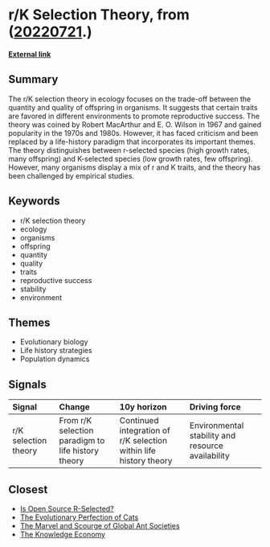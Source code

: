 # __r/K Selection Theory__, from ([20220721](https://kghosh.substack.com/p/20220721).)

__[External link](https://en.wikipedia.org/wiki/R/K_selection_theory)__



## Summary

The r/K selection theory in ecology focuses on the trade-off between the quantity and quality of offspring in organisms. It suggests that certain traits are favored in different environments to promote reproductive success. The theory was coined by Robert MacArthur and E. O. Wilson in 1967 and gained popularity in the 1970s and 1980s. However, it has faced criticism and been replaced by a life-history paradigm that incorporates its important themes. The theory distinguishes between r-selected species (high growth rates, many offspring) and K-selected species (low growth rates, few offspring). However, many organisms display a mix of r and K traits, and the theory has been challenged by empirical studies.

## Keywords

* r/K selection theory
* ecology
* organisms
* offspring
* quantity
* quality
* traits
* reproductive success
* stability
* environment

## Themes

* Evolutionary biology
* Life history strategies
* Population dynamics

## Signals

| Signal               | Change                                             | 10y horizon                                                       | Driving force                                     |
|:---------------------|:---------------------------------------------------|:------------------------------------------------------------------|:--------------------------------------------------|
| r/K selection theory | From r/K selection paradigm to life history theory | Continued integration of r/K selection within life history theory | Environmental stability and resource availability |

## Closest

* [Is Open Source R-Selected?](79846636fe0c4d77f026c76ec0964344)
* [The Evolutionary Perfection of Cats](90de84f63a10fdb941b767bf3f8ba615)
* [The Marvel and Scourge of Global Ant Societies](b147b7647892de1e4462e11ce7262379)
* [The Knowledge Economy](07c5954a7c375f3ea3cf9e8724c93de7)